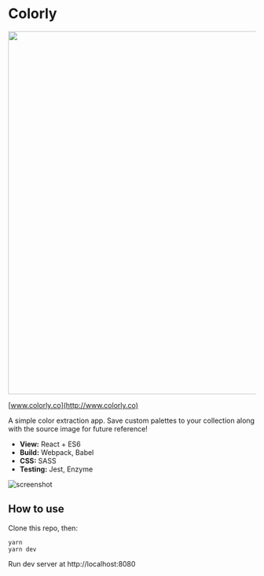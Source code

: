 # Colorly

<p align="center">
<img src="https://imgur.com/a9bAIz7.png" width="739"/>
</p>

[www.colorly.co](http://www.colorly.co)

A simple color extraction app. Save custom palettes to your collection along with the source image for future reference!

- **View:** React + ES6
- **Build:** Webpack, Babel
- **CSS:** SASS
- **Testing:** Jest, Enzyme

![screenshot](https://imgur.com/YPHZETM.png)

## How to use

Clone this repo, then:

```
yarn
yarn dev
```

Run dev server at http://localhost:8080

